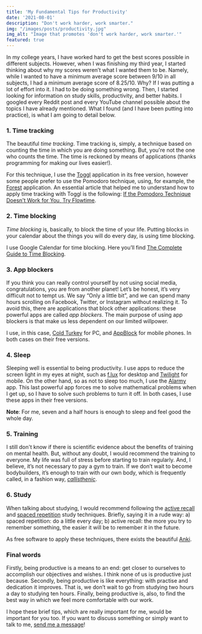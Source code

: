 ```yaml
---
title: 'My Fundamental Tips for Productivity'
date: '2021-08-01'
description: "Don't work harder, work smarter."
img: "/images/posts/productivity.jpg"
img_alt: "Image that promotes 'don't work harder, work smarter.'"
featured: true
---
```


In my college years, I have worked hard to get the best scores possible in different subjects. However, when I was finishing my third year, I started thinking about why my scores weren’t what I wanted them to be. Namely, while I wanted to have a minimum average score between 9/10 in all subjects, I had a minimum average score of 8.25/10. Why? If I was putting a lot of effort into it. I had to be doing something wrong. Then, I started looking for information on study skills, productivity, and better habits. I googled every Reddit post and every YouTube channel possible about the topics I have already mentioned. What I found (and I have been putting into practice), is what I am going to detail below.

### 1. Time tracking

The beautiful *time tracking*. Time tracking is, simply, a technique based on counting the time in which you are doing something. But, you're not the one who counts the time. The time is reckoned by means of applications (thanks programming for making our lives easier!). 

For this technique, I use the [Toggl](https://toggl.com/) application in its free version, however some people prefer to use the Pomodoro technique, using, for example, the [Forest](https://www.forestapp.cc/) application. An essential article that helped me to understand how to apply time tracking with Toggl is the following: [If the Pomodoro Technique Doesn't Work for You, Try Flowtime](https://zapier.com/blog/flowtime-technique/). 

### 2. Time blocking

*Time blocking* is, basically, to block the time of your life. Putting blocks in your calendar about the things you will do every day, is using time blocking. 

I use Google Calendar for time blocking. Here you’ll find [The Complete Guide to Time Blocking](https://todoist.com/productivity-methods/time-blocking).

### 3. App blockers

If you think you can really control yourself by not using social media, congratulations, you are from another planet! Let’s be honest, it’s very difficult not to tempt us. We say “Only a little bit”, and we can spend many hours scrolling on Facebook, Twitter, or Instagram without realizing it. To avoid this, there are applications that block other applications: these powerful apps are called *app blockers*. The main purpose of using app blockers is that make us less dependent on our limited willpower. 

I use, in this case, [Cold Turkey](https://getcoldturkey.com/) for PC, and [AppBlock](https://play.google.com/store/apps/details?id=cz.mobilesoft.appblock&hl=en&gl=US) for mobile phones. In both cases on their free versions. 

### 4. Sleep

Sleeping well is essential to being productivity. I use apps to reduce the screen light in my eyes at night, such as [f.lux](https://justgetflux.com/) for desktop and [Twilight](https://play.google.com/store/apps/details?id=com.urbandroid.lux&hl=en&gl=US) for mobile. On the other hand, so as not to sleep too much, I use the [Alarmy](https://play.google.com/store/apps/details?id=droom.sleepIfUCan&hl=en&gl=US) app. This last powerful app forces me to solve mathematical problems when I get up, so I have to solve such problems to turn it off. In both cases, I use these apps in their free versions.

**Note**: For me, seven and a half hours is enough to sleep and feel good the whole day.

### 5. Training

I still don't know if there is scientific evidence about the benefits of training on mental health. But, without any doubt, I would recommend the training to everyone. My life was full of stress before starting to train regularly. And, I believe, it’s not necessary to pay a gym to train. If we don’t wait to become bodybuilders, it’s enough to train with our own body, which is frequently called, in a fashion way, [*callisthenic*](https://en.wikipedia.org/wiki/Calisthenics). 

### 6. Study

When talking about studying, I would recommend following the [active recall](https://www.youtube.com/watch?v=fDbxPVn02VU&ab_channel=AliAbdaal) and [spaced repetition](https://www.youtube.com/watch?v=Z-zNHHpXoMM&ab_channel=AliAbdaal) study techniques. Briefly, saying it in a rude way: a) spaced repetition: do a little every day; b) active recall: the more you try to remember something, the easier it will be to remember it in the future. 

As free software to apply these techniques, there exists the beautiful [Anki](https://apps.ankiweb.net/).

### Final words

Firstly, being productive is a means to an end: get closer to ourselves to accomplish our objectives and wishes. I think none of us is productive just because. Secondly, being productive is like everything: with practise and dedication it improves. That is, we don’t wait to go from studying two hours a day to studying ten hours.  Finally, being productive is, also, to find the best way in which we feel more comfortable with our work. 

I hope these brief tips, which are really important for me, would be important for you too. If you want to discuss something or simply want to talk to me, [send me a message](https://www.francosbenitez.com/#contact)! 

